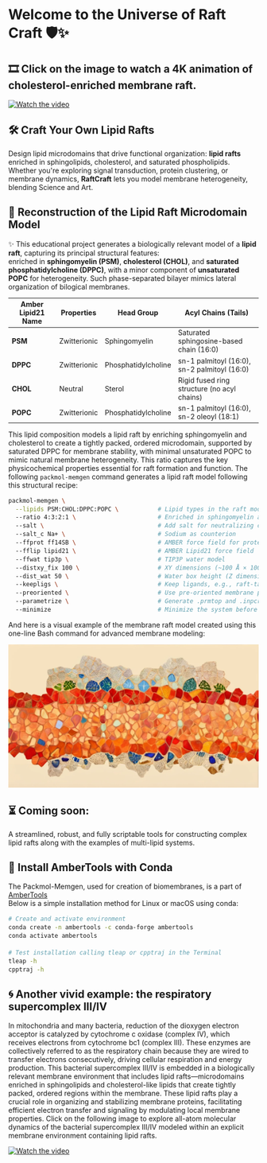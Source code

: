 # Welcome to the Universe of **Raft Craft** 🛡️✨

## 🎞️ Click on the image to watch a 4K animation of cholesterol-enriched membrane raft.
[![Watch the video](https://img.youtube.com/vi/mr-7WZk0iPI/maxresdefault.jpg)](https://youtu.be/mr-7WZk0iPI)


## 🛠️ Craft Your Own Lipid Rafts 
Design lipid microdomains that drive functional organization: **lipid rafts** enriched in sphingolipids, cholesterol, and saturated phospholipids.  
Whether you're exploring signal transduction, protein clustering, or membrane dynamics, **RaftCraft** lets you model membrane heterogeneity, blending Science and Art.

## 💠 Reconstruction of the Lipid Raft Microdomain Model
✨ This educational project generates a biologically relevant model of a **lipid raft**, capturing its principal structural features:  
enriched in **sphingomyelin (PSM)**, **cholesterol (CHOL)**, and **saturated phosphatidylcholine (DPPC)**, with a minor component of **unsaturated POPC** for heterogeneity. Such phase-separated bilayer mimics lateral organization of bilogical membranes.

| Amber Lipid21 Name | Properties   | Head Group             | Acyl Chains (Tails)                              |
|--------------------|--------------|------------------------|--------------------------------------------------|
| **PSM**            | Zwitterionic | Sphingomyelin          | Saturated sphingosine-based chain (16:0)         |
| **DPPC**           | Zwitterionic | Phosphatidylcholine    | sn-1 palmitoyl (16:0), sn-2 palmitoyl (16:0)     |
| **CHOL**           | Neutral      | Sterol                 | Rigid fused ring structure (no acyl chains)      |
| **POPC**           | Zwitterionic | Phosphatidylcholine    | sn-1 palmitoyl (16:0), sn-2 oleoyl (18:1)        |

This lipid composition models a lipid raft by enriching sphingomyelin and cholesterol to create a tightly packed, ordered microdomain, supported by saturated DPPC for membrane stability, with minimal unsaturated POPC to mimic natural membrane heterogeneity. This ratio captures the key physicochemical properties essential for raft formation and function. The following `packmol-memgen` command generates a lipid raft model following this structural recipe:

```bash
packmol-memgen \
  --lipids PSM:CHOL:DPPC:POPC \           # Lipid types in the raft model
  --ratio 4:3:2:1 \                       # Enriched in sphingomyelin and cholesterol
  --salt \                                # Add salt for neutralizing charges
  --salt_c Na+ \                          # Sodium as counterion
  --ffprot ff14SB \                       # AMBER force field for proteins
  --fflip lipid21 \                       # AMBER Lipid21 force field
  --ffwat tip3p \                         # TIP3P water model
  --distxy_fix 100 \                      # XY dimensions (~100 Å × 100 Å patch)
  --dist_wat 50 \                         # Water box height (Z dimension)
  --keepligs \                            # Keep ligands, e.g., raft-targeting molecules
  --preoriented \                         # Use pre-oriented membrane proteins (if any)
  --parametrize \                         # Generate .prmtop and .inpcrd files
  --minimize                              # Minimize the system before MD
```

And here is a visual example of the membrane raft model created using this one-line Bash command for advanced membrane modeling:

<p align="center">
  <img src="https://github.com/TheVisualHub/VisualFactory/blob/a87c4993090276dbaac2919edf800a01e33a6f64/assets/raftcraft_logo1.png" alt="RaftCraft Preview">
</p>


## ⏳ Coming soon:
A streamlined, robust, and fully scriptable tools for constructing complex lipid rafts along with the examples of multi-lipid systems.  
  
## 🧬 Install AmberTools with Conda
  The Packmol-Memgen, used for creation of biomembranes, is a part of [AmberTools](https://ambermd.org/AmberTools.php)  
  Below is a simple installation method for Linux or macOS using conda: 

```bash
# Create and activate environment
conda create -n ambertools -c conda-forge ambertools
conda activate ambertools

# Test installation calling tleap or cpptraj in the Terminal
tleap -h
cpptraj -h
```

## 🌀 Another vivid example: the respiratory supercomplex III/IV
In mitochondria and many bacteria, reduction of the dioxygen electron acceptor is catalyzed by cytochrome c oxidase (complex IV), which receives electrons from cytochrome bc1 (complex III). These enzymes are collectively referred to as the respiratory chain because they are wired to transfer electrons consecutively, driving cellular respiration and energy production. This bacterial supercomplex III/IV is embedded in a biologically relevant membrane environment that includes lipid rafts—microdomains enriched in sphingolipids and cholesterol-like lipids that create tightly packed, ordered regions within the membrane. These lipid rafts play a crucial role in organizing and stabilizing membrane proteins, facilitating efficient electron transfer and signaling by modulating local membrane properties. Click on the following image to explore all-atom molecular dynamics of the bacterial supercomplex III/IV modeled within an explicit membrane environment containing lipid rafts.

[![Watch the video](https://img.youtube.com/vi/RfPajWKicWk/maxresdefault.jpg)](https://youtu.be/RfPajWKicWk)
